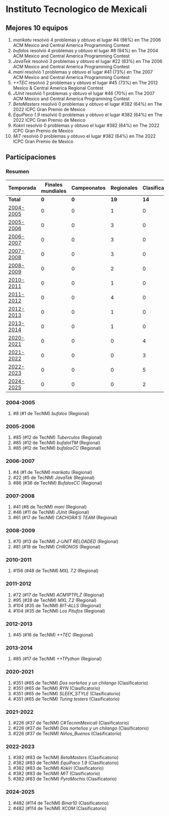 ---
---

# Instituto Tecnologico de Mexicali

## Mejores 10 equipos

1. _marikatu_ resolvió 4 problemas y obtuvo el lugar #4 (98%) en The 2006 ACM Mexico and Central America Programming Contest
1. _bufalos_ resolvió 4 problemas y obtuvo el lugar #8 (94%) en The 2004 ACM Mexico and Central America Programming Contest
1. _JavaTek_ resolvió 3 problemas y obtuvo el lugar #22 (83%) en The 2006 ACM Mexico and Central America Programming Contest
1. _mani_ resolvió 1 problemas y obtuvo el lugar #41 (73%) en The 2007 ACM Mexico and Central America Programming Contest
1. _++TEC_ resolvió 2 problemas y obtuvo el lugar #45 (73%) en The 2012 Mexico & Central America Regional Contest
1. _JUnit_ resolvió 1 problemas y obtuvo el lugar #46 (70%) en The 2007 ACM Mexico and Central America Programming Contest
1. _BetaMasters_ resolvió 0 problemas y obtuvo el lugar #382 (64%) en The 2022 ICPC Gran Premio de Mexico
1. _EquiPaco 1.9_ resolvió 0 problemas y obtuvo el lugar #382 (64%) en The 2022 ICPC Gran Premio de Mexico
1. _Kokiri_ resolvió 0 problemas y obtuvo el lugar #382 (64%) en The 2022 ICPC Gran Premio de Mexico
1. _MiT_ resolvió 0 problemas y obtuvo el lugar #382 (64%) en The 2022 ICPC Gran Premio de Mexico

## Participaciones

### Resumen

| Temporada | Finales mundiales | Campeonatos | Regionales | Clasificatorios | Equipos |
| --- | --- | --- | --- | --- | --- |
| **Total** | **0** | **0** | **19** | **14** | **33** |
| [2004-2005](#2004-2005) | 0 | 0 | 1 | 0 | 1 |
| [2005-2006](#2005-2006) | 0 | 0 | 3 | 0 | 3 |
| [2006-2007](#2006-2007) | 0 | 0 | 3 | 0 | 3 |
| [2007-2008](#2007-2008) | 0 | 0 | 3 | 0 | 3 |
| [2008-2009](#2008-2009) | 0 | 0 | 2 | 0 | 2 |
| [2010-2011](#2010-2011) | 0 | 0 | 1 | 0 | 1 |
| [2011-2012](#2011-2012) | 0 | 0 | 4 | 0 | 4 |
| [2012-2013](#2012-2013) | 0 | 0 | 1 | 0 | 1 |
| [2013-2014](#2013-2014) | 0 | 0 | 1 | 0 | 1 |
| [2020-2021](#2020-2021) | 0 | 0 | 0 | 4 | 4 |
| [2021-2022](#2021-2022) | 0 | 0 | 0 | 3 | 3 |
| [2022-2023](#2022-2023) | 0 | 0 | 0 | 5 | 5 |
| [2024-2025](#2024-2025) | 0 | 0 | 0 | 2 | 2 |

### 2004-2005

1. #8 (#1 de TecNM) _bufalos_ (Regional)

### 2005-2006

1. #85 (#12 de TecNM) _Tuberculos_ (Regional)
1. #85 (#12 de TecNM) _bufaloITM_ (Regional)
1. #85 (#12 de TecNM) _bufalosCC_ (Regional)

### 2006-2007

1. #4 (#1 de TecNM) _marikatu_ (Regional)
1. #22 (#5 de TecNM) _JavaTek_ (Regional)
1. #86 (#36 de TecNM) _BufalosCC_ (Regional)

### 2007-2008

1. #41 (#8 de TecNM) _mani_ (Regional)
1. #46 (#11 de TecNM) _JUnit_ (Regional)
1. #61 (#17 de TecNM) _CACHORA'S TEAM_ (Regional)

### 2008-2009

1. #70 (#13 de TecNM) _J-UNIT RELOADED_ (Regional)
1. #81 (#19 de TecNM) _CHRONOS_ (Regional)

### 2010-2011

1. #156 (#48 de TecNM) _MXL 7.2_ (Regional)

### 2011-2012

1. #72 (#17 de TecNM) _ACM1PTPLZ_ (Regional)
1. #95 (#28 de TecNM) _MXL 7.2_ (Regional)
1. #104 (#35 de TecNM) _BIT-ALLS_ (Regional)
1. #104 (#35 de TecNM) _Los Pitufos_ (Regional)

### 2012-2013

1. #45 (#16 de TecNM) _++TEC_ (Regional)

### 2013-2014

1. #85 (#17 de TecNM) _++TPython_ (Regional)

### 2020-2021

1. #351 (#65 de TecNM) _Dos norteños y un chilango_ (Clasificatorio)
1. #351 (#65 de TecNM) _RYN_ (Clasificatorio)
1. #351 (#65 de TecNM) _SLEEK_STYLE_ (Clasificatorio)
1. #351 (#65 de TecNM) _Turing testers_ (Clasificatorio)

### 2021-2022

1. #226 (#37 de TecNM) _C#TecnmMexicali_ (Clasificatorio)
1. #226 (#37 de TecNM) _Dos norteños y un chilango_ (Clasificatorio)
1. #226 (#37 de TecNM) _Niños_Buenos_ (Clasificatorio)

### 2022-2023

1. #382 (#83 de TecNM) _BetaMasters_ (Clasificatorio)
1. #382 (#83 de TecNM) _EquiPaco 1.9_ (Clasificatorio)
1. #382 (#83 de TecNM) _Kokiri_ (Clasificatorio)
1. #382 (#83 de TecNM) _MiT_ (Clasificatorio)
1. #382 (#83 de TecNM) _PyroMochis_ (Clasificatorio)

### 2024-2025

1. #482 (#114 de TecNM) _Binar10_ (Clasificatorio)
1. #482 (#114 de TecNM) _XCOM_ (Clasificatorio)



